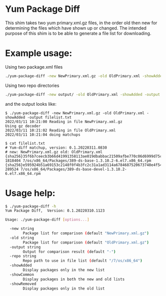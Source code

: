 # Yum Package Diff

This shim takes two yum primary.xml.gz files, in the order old then new for
determining the files which have shown up or changed.  The intended purpose of this
shim is to be able to generate a file list for downloading.

# Example usage:

Using two package.xml files
```bash
./yum-package-diff -new NewPrimary.xml.gz -old OldPrimary.xml -showAdded -output filelist.txt
```

Using two repo directories
```bash
./yum-package-diff -new output/ -old OldPrimary.xml -showAdded -output filelist.txt
```

and the output looks like:
```
$ ./yum-package-diff -new NewPrimary.xml.gz -old OldPrimary.xml -showAdded -output filelist.txt
2022/03/11 10:21:00 Reading in file NewPrimary.xml.gz
Using gz decoder
2022/03/11 10:21:02 Reading in file OldPrimary.xml
2022/03/11 10:21:04 doing matchups

$ cat filelist.txt
# Yum-diff matchup, version: 0.1.20220311.0830
# new: NewPrimary.xml.gz old: OldPrimary.xml
{sha256}35f6b7ceecb3b66d41991358113ae019dbabbac21509afbe770c06d6999d75c7 1818404 7/os/x86_64/Packages/389-ds-base-1.3.10.2-6.el7.x86_64.rpm
{sha256}e595924b51a69153c2148f0f4b3fc2c31a1ad3114a6784687520673740e4f54a 289524 7/os/x86_64/Packages/389-ds-base-devel-1.3.10.2-6.el7.x86_64.rpm
```


# Usage help:
```bash
$ ./yum-package-diff -h
Yum Package Diff,  Version: 0.1.20220310.1123

Usage: ./yum-package-diff [options...]

  -new string
        Package list for comparison (default "NewPrimary.xml.gz")
  -old string
        Package list for comparison (default "OldPrimary.xml.gz")
  -output string
        Output for comparison result (default "-")
  -repo string
        Repo path to use in file list (default "/7/os/x86_64")
  -showAdded
        Display packages only in the new list
  -showCommon
        Display packages in both the new and old lists
  -showRemoved
        Display packages only in the old list
```




